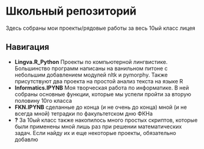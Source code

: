 
# Школьный репозиторий 
Здесь собраны мои проекты/рядовые работы за весь 10ый класс лицея

## Навигация
* **Lingva.R_Python** Проекты по компьютерной лингвистике. Большинство программ написаны на ванильном питоне с небольшим добавлением модулей nltk и pymorphy. Также присутствуют два проекта на простой анализ текста на языке R
* **Informatics.IPYNB** Моя творческая работа по информатике. В ней собраны основные функции, которые мы успели пройти за вторую половину 10го класса 
*  **FKN.IPYNB** сделанные до конца (и не очень до конца) мной (и не всегда мной) тетрадки по факультетском дню ФКНа  
* **?** За 10ый класс также накопилось много простых скриптов, которые были применены мной лишь раз при решении математических задач. Если найду их и еще некоторые проекты, обязательно добавлю 
 